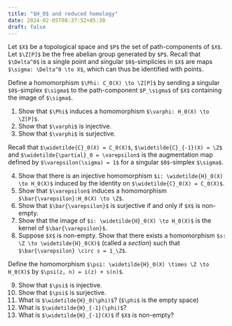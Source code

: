 ```yaml
---
title: "$H_0$ and reduced homology"
date: 2024-02-05T08:37:52+05:30
draft: false
---
```


Let `$X$` be a topological space and `$P$` the set of path-components of `$X$`. Let `$\Z[P]$` be the free abelian group generated by `$P$`. Recall that `$\Delta^0$` is a single point and singular `$0$`-simplicies in `$X$` are maps `$\sigma: \Delta^0 \to X$`, which can thus be identified with points.

Define a homomorphism `$\Phi: C_0(X) \to \Z[P]$` by sending a singular `$0$`-simplex `$\sigma$` to the path-component `$P_\sigma$` of `$X$` containing the image of `$\sigma$`. 

1. Show that `$\Phi$` induces a homomorphism `$\varphi: H_0(X) \to \Z[P]$`.
2. Show that `$\varphi$` is injective.
3. Show that `$\varphi$` is surjective.

Recall that `$\widetilde{C}_0(X) = C_0(X)$`, `$\widetilde{C}_{-1}(X) = \Z$` and `$\widetilde{\partial}_0 = \varepsilon$` is the augmentation map defined by `$\varepsilon(\sigma) = 1$` for a singular `$0$`-simplex `$\sigma$`.

4. Show that there is an injective homomorphism `$i: \widetilde{H}_0(X) \to H_0(X)$` induced by the identity on `$\widetilde{C}_0(X) = C_0(X)$`.
5. Show that `$\varepsilon$` induces a homomorphism `$\bar{\varepsilon}:H_0(X) \to \Z$`.
6. Show that `$\bar{\varepsilon}$` is surjective if and only if `$X$` is non-empty.
7. Show that the image of `$i: \widetilde{H}_0(X) \to H_0(X)$` is the kernel of `$\bar{\varepsilon}$`.
8. Suppose `$X$` is non-empty. Show that there exists a homomorphism `$s: \Z \to \widetilde{H}_0(X)$` (called a _section_) such that `$\bar{\varepsilon} \circ s = 1_\Z$`.

Define the homomorphism `$\psi: \widetilde{H}_0(X) \times \Z \to H_0(X)$` by `$\psi(z, n) = i(z) + s(n)$`.

9. Show that `$\psi$` is injective.
10. Show that `$\psi$` is surjective.
11. What is `$\widetilde{H}_0(\phi)$`? (`$\phi$` is the empty space)
12. What is `$\widetilde{H}_{-1}(\phi)$`?
13. What is `$\widetilde{H}_{-1}(X)$` if `$X$` is non-empty?


